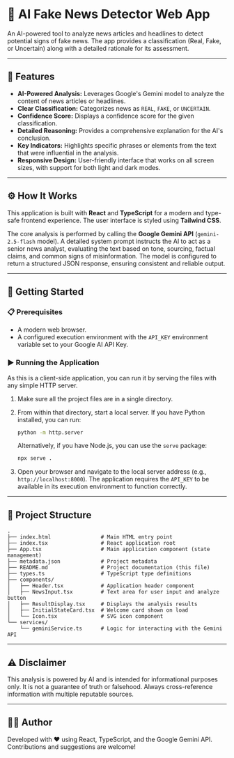 # 🧪 AI Fake News Detector Web App

An AI-powered tool to analyze news articles and headlines to detect potential signs of fake news. The app provides a classification (Real, Fake, or Uncertain) along with a detailed rationale for its assessment.

---

## 🚀 Features

* **AI-Powered Analysis:** Leverages Google's Gemini model to analyze the content of news articles or headlines.
* **Clear Classification:** Categorizes news as `REAL`, `FAKE`, or `UNCERTAIN`.
* **Confidence Score:** Displays a confidence score for the given classification.
* **Detailed Reasoning:** Provides a comprehensive explanation for the AI's conclusion.
* **Key Indicators:** Highlights specific phrases or elements from the text that were influential in the analysis.
* **Responsive Design:** User-friendly interface that works on all screen sizes, with support for both light and dark modes.

---

## ⚙️ How It Works

This application is built with **React** and **TypeScript** for a modern and type-safe frontend experience. The user interface is styled using **Tailwind CSS**.

The core analysis is performed by calling the **Google Gemini API** (`gemini-2.5-flash` model). A detailed system prompt instructs the AI to act as a senior news analyst, evaluating the text based on tone, sourcing, factual claims, and common signs of misinformation. The model is configured to return a structured JSON response, ensuring consistent and reliable output.

---

## 🧰 Getting Started

### 📋 Prerequisites

* A modern web browser.
* A configured execution environment with the `API_KEY` environment variable set to your Google AI API Key.

### ▶️ Running the Application

As this is a client-side application, you can run it by serving the files with any simple HTTP server.

1. Make sure all the project files are in a single directory.
2. From within that directory, start a local server. If you have Python installed, you can run:

   ```bash
   python -m http.server
   ```

   Alternatively, if you have Node.js, you can use the `serve` package:

   ```bash
   npx serve .
   ```
3. Open your browser and navigate to the local server address (e.g., `http://localhost:8000`). The application requires the `API_KEY` to be available in its execution environment to function correctly.

---

## 📁 Project Structure

```
.
├── index.html                # Main HTML entry point
├── index.tsx                 # React application root
├── App.tsx                   # Main application component (state management)
├── metadata.json             # Project metadata
├── README.md                 # Project documentation (this file)
├── types.ts                  # TypeScript type definitions
├── components/
│   ├── Header.tsx            # Application header component
│   ├── NewsInput.tsx         # Text area for user input and analyze button
│   ├── ResultDisplay.tsx     # Displays the analysis results
│   ├── InitialStateCard.tsx  # Welcome card shown on load
│   └── Icon.tsx              # SVG icon component
└── services/
    └── geminiService.ts      # Logic for interacting with the Gemini API
```

---

## ⚠️ Disclaimer

This analysis is powered by AI and is intended for informational purposes only. It is not a guarantee of truth or falsehood. Always cross-reference information with multiple reputable sources.

---

## 👨‍💻 Author

Developed with ❤️ using React, TypeScript, and the Google Gemini API. Contributions and suggestions are welcome!
